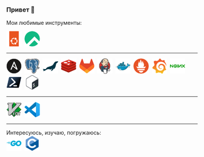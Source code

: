 ### Привет 👋

Мои любимые инструменты:

<div>
  <img src="https://github.com/devicons/devicon/blob/master/icons/ubuntu/ubuntu-original.svg" title="Ubuntu" alt="Ubuntu"  height="40"/>&nbsp;
  <img src="https://github.com/devicons/devicon/blob/master/icons/rockylinux/rockylinux-original.svg" title="RockeLinux" alt="RockyLinux"  height="40"/>&nbsp;
</div>
<hr>
<div>
  <img src="https://github.com/devicons/devicon/blob/master/icons/ansible/ansible-original.svg" title="Ansible" alt="Ansible"  height="40"/>&nbsp;
  <img src="https://github.com/devicons/devicon/blob/master/icons/postgresql/postgresql-original.svg" title="PostgreSQL" alt="PostgreSQL"  height="40"/>&nbsp;
  <img src="https://github.com/devicons/devicon/blob/master/icons/mariadb/mariadb-original.svg" title="mariadb" alt="mariadb"  height="40"/>&nbsp;
  <img src="https://github.com/devicons/devicon/blob/master/icons/redis/redis-original.svg" title="Redis" alt="Redis"  height="40"/>&nbsp;
  <img src="https://github.com/devicons/devicon/blob/master/icons/gitlab/gitlab-original.svg" title="Gitlab" alt="Gitlab"  height="40"/>&nbsp;
  <img src="https://github.com/devicons/devicon/blob/master/icons/jenkins/jenkins-original.svg" title="Jenkins" alt="jenkins"  height="40"/>&nbsp;
  <img src="https://github.com/devicons/devicon/blob/master/icons/docker/docker-original.svg" title="Docker" alt="Docker"  height="40"/>&nbsp;
  <img src="https://github.com/devicons/devicon/blob/master/icons/prometheus/prometheus-original.svg" title="prometheus" alt="Docker"  height="40"/>&nbsp;
  <img src="https://github.com/devicons/devicon/blob/master/icons/grafana/grafana-original.svg" title="grafana" alt="grafana" height="40"/>&nbsp;
  <img src="https://github.com/devicons/devicon/blob/master/icons/nginx/nginx-original.svg" title="nginx" alt="nginx" height="40"/>&nbsp;
  <img src="https://github.com/devicons/devicon/blob/master/icons/powershell/powershell-original.svg" title="Powershell" alt="Powershell" height="40"/>&nbsp;
  <img src="https://github.com/devicons/devicon/blob/master/icons/bash/bash-original.svg" title="bash" alt="bash" height="40"/>&nbsp;
</div>
<hr>
<div>
  <img src="https://github.com/devicons/devicon/blob/master/icons/vim/vim-original.svg" title="vim" alt="vim"  height="40"/>&nbsp;
  <img src="https://github.com/devicons/devicon/blob/master/icons/vscode/vscode-original.svg" title="vscode" alt="vscode"  height="40"/>&nbsp;
</div>
<hr>
Интересуюсь, изучаю, погружаюсь: 
<div>
  <img src="https://github.com/devicons/devicon/blob/master/icons/go/go-original-wordmark.svg" title="Go" alt="Go" height="40"/>&nbsp;
  <img src="https://github.com/devicons/devicon/blob/master/icons/c/c-original.svg" title="C" alt="C" height="40"/>&nbsp;
</div>

<!--
**Bontiqae/Bontiqae** is a ✨ _special_ ✨ repository because its `README.md` (this file) appears on your GitHub profile.

Here are some ideas to get you started:

- 🔭 I’m currently working on ...
- 🌱 I’m currently learning ...
- 👯 I’m looking to collaborate on ...
- 🤔 I’m looking for help with ...
- 💬 Ask me about ...
- 📫 How to reach me: ...
- 😄 Pronouns: ...
- ⚡ Fun fact: ...
-->
